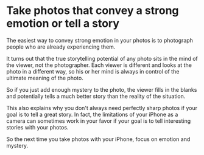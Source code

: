 # Take photos that convey a strong emotion or tell a story

The easiest way to convey strong emotion in your photos is to photograph people who are already experiencing them.

It turns out that the true storytelling potential of any photo sits in the mind of the viewer, not the photographer. Each viewer is different and looks at the photo in a different way, so his or her mind is always in control of the ultimate meaning of the photo.

So if you just add enough mystery to the photo, the viewer fills in the blanks and potentially tells a much better story than the reality of the situation.

This also explains why you don't always need perfectly sharp photos if your goal is to tell a great story. In fact, the limitations of your iPhone as a camera can sometimes work in your favor if your goal is to tell interesting stories with your photos.

So the next time you take photos with your iPhone, focus on emotion and mystery.

